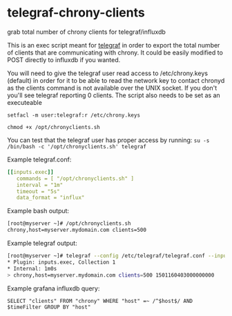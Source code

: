 # telegraf-chrony-clients
grab total number of chrony clients for telegraf/influxdb

This is an exec script meant for [telegraf](https://github.com/influxdata/telegraf) in order to export the total number of clients that are communicating with chrony. It could be easily modified to POST directly to influxdb if you wanted.

You will need to give the telegraf user read access to /etc/chrony.keys (default) in order for it to be able to read the network key to contact chronyd as the clients command is not available over the UNIX socket. If you don't you'll see telegraf reporting 0 clients. The script also needs to be set as an executeable

`setfacl -m user:telegraf:r /etc/chrony.keys`

`chmod +x /opt/chronyclients.sh`

You can test that the telegraf user has proper access by running: `su -s /bin/bash -c '/opt/chronyclients.sh' telegraf`

Example telegraf.conf:
```yaml
[[inputs.exec]]
   commands = [ "/opt/chronyclients.sh" ]
   interval = "1m"
   timeout = "5s"
   data_format = "influx"
   ```
 Example bash output:
 ```bash
 [root@myserver ~]# /opt/chronyclients.sh
 chrony,host=myserver.mydomain.com clients=500
 ```
 Example telegraf output:
 ```bash
[root@myserver ~]# telegraf --config /etc/telegraf/telegraf.conf --input-filter exec --test
* Plugin: inputs.exec, Collection 1
* Internal: 1m0s
> chrony,host=myserver.mydomain.com clients=500 1501160403000000000
```
Example grafana influxdb query:

`SELECT "clients" FROM "chrony" WHERE "host" =~ /^$host$/ AND $timeFilter GROUP BY "host"`
